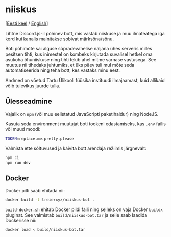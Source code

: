 # niiskus
[[Eesti keel](./README.et.md) / [English](./README.md)]

Lihtne Discord.js-il põhinev bott, mis vastab niiskuse ja muu ilmateatega iga kord kui kanalis mainitakse sobivat märksõna/sõnu.

Boti põhimõte sai alguse sõpradevahelise naljana ühes serveris milles pesitsen tihti, kus inimestel on kombeks kirjutada suvalisel hetkel oma asukoha õhuniiskuse ning tihti tekib ahel mitme sarnase vastusega. See muutus nii tihedaks juhtumiks, et üks päev tuli mul mõte seda automatiseerida ning teha bott, kes vastaks minu eest.

Andmed on võetud Tartu Ülikooli füüsika instituudi ilmajaamast, kuid allikaid võib tulevikus juurde tulla.

## Ülesseadmine

Vajalik on `npm` (või muu eelistatud JavaScripti paketihaldur) ning NodeJS.

Kasuta seda environment muutujat boti tookeni edastamiseks, kas `.env` failis või muud moodi:
```bash
TOKEN=replace.me.pretty.please
```

Valmista ette sõltuvused ja käivita bott arendaja režiimis järgnevalt:
```bash
npm ci
npm run dev
```
## Docker
Docker pilti saab ehitada nii:
```bash
docker build -t treierxyz/niiskus-bot .
```

`build-docker.sh` ehitab Docker pildi faili ning selleks on vaja Docker `buildx` pluginat. See valmistab `build/niiskus-bot.tar` ja selle saab laadida Dockerisse nii:
```bash
docker load < build/niiskus-bot.tar
```